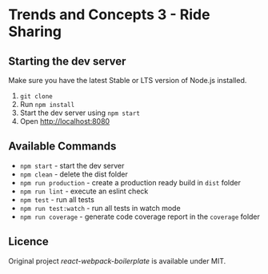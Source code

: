 # Trends and Concepts 3 - Ride Sharing

## Starting the dev server
Make sure you have the latest Stable or LTS version of Node.js installed.
1. `git clone`
2. Run `npm install`
3. Start the dev server using `npm start`
3. Open [http://localhost:8080](http://localhost:8080)

## Available Commands
- `npm start` - start the dev server
- `npm clean` - delete the dist folder
- `npm run production` - create a production ready build in `dist` folder
- `npm run lint` - execute an eslint check
- `npm test` - run all tests
- `npm run test:watch` - run all tests in watch mode
- `npm run coverage` - generate code coverage report in the `coverage` folder

## Licence
Original project _react-webpack-boilerplate_ is available under MIT.
